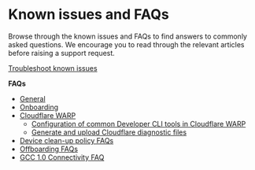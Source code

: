 # Known issues and FAQs

Browse through the known issues and FAQs to find answers to commonly asked questions. We encourage you to read through the relevant articles before raising a support request.

[Troubleshoot known issues](faqs/known-issues)

**FAQs**

- [General](faqs/seed-faq-general)
- [Onboarding](faqs/common-onboarding-issues)
- [Cloudflare WARP](faqs/cloudflare-warp-known-issues)
  - [Configuration of common Developer CLI tools in Cloudflare WARP](faqs/configuration-of-common-developer-cli-tools-with-cloudflare-warp)  
  - [Generate and upload Cloudflare diagnostic files](faqs/how-to-generate-and-upload-diagnostic-files-to-incident-support-request)
- [Device clean-up policy FAQs](faqs/device-clean-up-policy-faqs)
- [Offboarding FAQs](faqs/seed-offboarding-faqs.md) 
- [GCC 1.0 Connectivity FAQ](faqs/gcc1-connectivity-faq)
